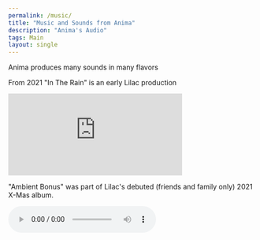 ```yaml
---
permalink: /music/
title: "Music and Sounds from Anima"
description: "Anima's Audio"
tags: Main
layout: single
---
```


Anima produces many sounds in many flavors

From 2021 "In The Rain" is an early Lilac production

<iframe width="70%" height="166" scrolling="no" frameborder="no" src="https://w.soundcloud.com/player/?url=https%3A%2F%2Fapi.soundcloud.com%2Ftracks%2F1020119308&auto_play=false&show_artwork=true&visual=true"></iframe>

"Ambient Bonus" was part of Lilac's debuted (friends and family only) 2021 X-Mas album.

<audio controls src="https://static.cloudygo.com/static/Music/2021%20X-Mas%20Unmastered/Ambient%20bonus.mp3">
